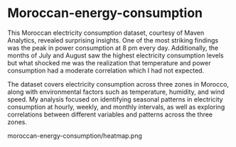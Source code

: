 # Moroccan-energy-consumption

This Moroccan electricity consumption dataset, courtesy of Maven Analytics, revealed surprising insights. One of the most striking findings was the peak in power consumption at 8 pm every day. Additionally, the months of July and August saw the highest electricity consumption levels but what shocked me was the realization that temperature and power consumption had a moderate correlation which I had not expected. 

The dataset covers electricity consumption across three zones in Morocco, along with environmental factors such as temperature, humidity, and wind speed. My analysis focused on identifying seasonal patterns in electricity consumption at hourly, weekly, and monthly intervals, as well as exploring correlations between different variables and patterns across the three zones.

moroccan-energy-consumption/heatmap.png
